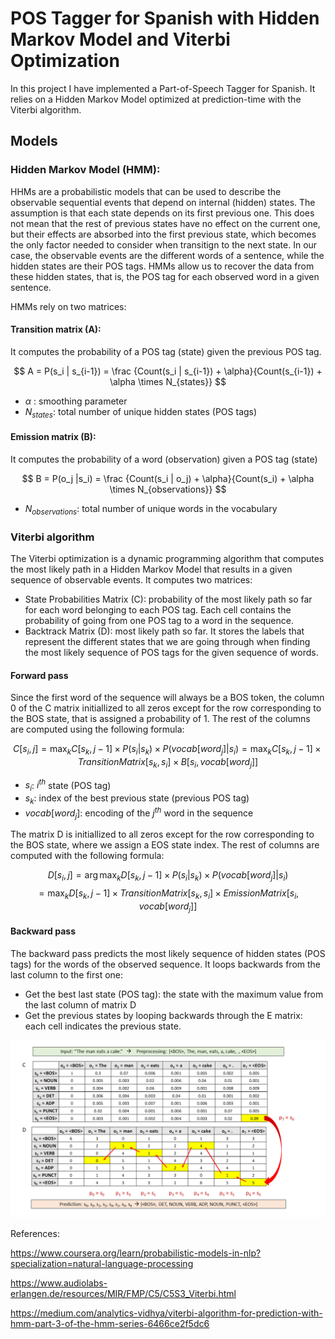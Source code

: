 # POS Tagger for Spanish with Hidden Markov Model and Viterbi Optimization

In this project I have implemented a Part-of-Speech Tagger for Spanish. It relies on a Hidden Markov Model optimized at prediction-time with the Viterbi algorithm.

## Models

### Hidden Markov Model (HMM):

HHMs are a probabilistic models that can be used to describe the observable sequential events that depend on internal (hidden) states. The assumption is that each state depends on its first previous one. This does not mean that the rest of previous states have no effect on the current one, but their effects are absorbed into the first previous state, which becomes the only factor needed to consider when transitign to the next state. 
In our case, the observable events are the different words of a sentence, while the hidden states are their POS tags. HMMs allow us to recover the data from these hidden states, that is, the POS tag for each observed word in a given sentence.

HMMs rely on two matrices:

#### Transition matrix (A): 
It computes the probability of a POS tag (state) given the previous POS tag.

$$ A = P(s_i | s_{i-1}) =  \frac {Count(s_i | s_{i-1}) + \alpha}{Count(s_{i-1}) + \alpha \times N_{states}} $$


*   $\alpha$ : smoothing parameter
*   $N_{states}$: total number of unique hidden states (POS tags)


#### Emission matrix (B):
It computes the probability of a word (observation) given a POS tag (state)

$$ B = P(o_j |s_i) =  \frac {Count(s_i | o_j) + \alpha}{Count(s_i) + \alpha \times N_{observations}} $$


*   $N_{observations}$: total number of unique words in the vocabulary



### Viterbi algorithm

The Viterbi optimization is a dynamic programming algorithm that computes the most likely path in a Hidden Markov Model that results in a given sequence of observable events. It computes two matrices:

*   State Probabilities Matrix (C): probability of the most likely path so far for each word belonging to each POS tag. Each cell contains the probability of going from one POS tag to a word in the sequence.
*   Backtrack Matrix (D): most likely path so far. It stores the labels that represent the different states that we are going through when finding the most likely sequence of POS tags for the given sequence of words.



#### Forward pass

Since the first word of the sequence will always be a BOS token, the column 0 of the C matrix initiallized to all zeros except for the row corresponding to the BOS state, that is assigned a probability of 1. The rest of the columns are computed using the following formula: 

$$ C[s_i, j] = \max_{k} {C[s_k, j-1] \times P(s_i | s_k) \times P(vocab[word_j] | s_i) }  = \max_{k} {C[s_k, j-1] \times TransitionMatrix[s_k, s_i] \times  B[s_i, vocab[word_j]] }$$

*   $s_i$: $i^{th}$ state (POS tag)
*   $s_k$: index of the best previous state (previous POS tag)
*   $vocab[word_j]$: encoding of the $j^{th}$ word in the sequence


The matrix D is initiallized to all zeros except for the row corresponding to the BOS state, where we assign a EOS state index. The rest of columns are computed with the following formula:

$$ D[s_i, j] = \arg\max_{k} {D[s_k, j-1] \times P(s_i | s_k) \times P(vocab[word_j] | s_i) } $$
$$ = \max_{k} {D[s_k, j-1] \times TransitionMatrix[s_k, s_i] \times  EmissionMatrix[s_i, vocab[word_j]] }$$


#### Backward pass

The backward pass predicts the most likely sequence of hidden states (POS tags) for the words of the observed sequence. It loops backwards from the last column to the first one:
*   Get the best last state (POS tag): the state with the maximum value from the last column of matrix D
*   Get the previous states by looping backwards through the E matrix: each cell indicates the previous state.

![backtrack](backtrack.png)

References: 

https://www.coursera.org/learn/probabilistic-models-in-nlp?specialization=natural-language-processing

https://www.audiolabs-erlangen.de/resources/MIR/FMP/C5/C5S3_Viterbi.html

https://medium.com/analytics-vidhya/viterbi-algorithm-for-prediction-with-hmm-part-3-of-the-hmm-series-6466ce2f5dc6

